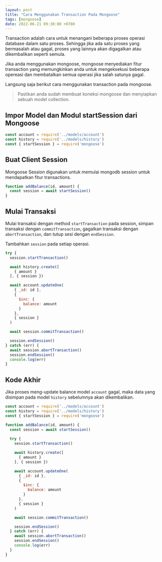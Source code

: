 ```yaml
---
layout: post
title: "Cara Menggunakan Transaction Pada Mongoose"
tags: [mongoose]
date: 2022-06-21 09:30:00 +0700
---
```


Transaction adalah cara untuk menangani beberapa proses operasi database dalam satu proses. Sehingga jika ada satu proses yang bermasalah atau gagal, proses yang lainnya akan digagalkan atau dikembalikan seperti semula.

Jika anda menggunakan mongoose, mongoose menyediakan fitur transaction yang memungkinkan anda untuk mengeksekusi beberapa opereasi dan membatalkan semua operasi jika salah satunya gagal.

Langsung saja berikut cara menggunakan transaction pada mongoose.

> Pastikan anda sudah membuat koneksi mongoose dan menyiapkan sebuah model collection.

## Impor Model dan Modul startSession dari Mongoose

```js
const account = require('../models/account')
const history = require('../models/history')
const { startSession } = require('mongoose')
```

## Buat Client Session

Mongoose Session digunakan untuk memulai mongodb session untuk mendapatkan fitur transactions.

```js
function addBalance(id, amount) {
  const session = await startSession()  
}
```

## Mulai Transaksi

Mulai transaksi dengan method `startTransaction` pada session, simpan transaksi dengan `commitTransaction`, gagalkan transaksi dengan `abortTransaction`, dan tutup sesi dengan `endSession`.

Tambahkan `session` pada setiap operasi.

```js 
try {
  session.startTransaction()

  await history.create([
    { amount }
  ], { session })

  await account.updateOne(
    { _id: id },
    {
      $inc: {
        balance: amount
      }
    },
    { session }
  )

  await session.commitTransaction()

  session.endSession()
} catch (err) {
  await session.abortTransaction()
  session.endSession()
  console.log(err)
}
```

## Kode Akhir

Jika proses meng-update balance model `account` gagal, maka data yang disimpan pada model `history` sebelumnya akan dikembalikan.

```js
const account = require('../models/account')
const history = require('../models/history')
const { startSession } = require('mongoose')

function addBalance(id, amount) {
  const session = await startSession()
  
  try {
    session.startTransaction()

    await history.create([
      { amount }
    ], { session })

    await account.updateOne(
      { _id: id },
      {
        $inc: {
          balance: amount
        }
      },
      { session }
    )

    await session.commitTransaction()

    session.endSession()
  } catch (err) {
    await session.abortTransaction()
    session.endSession()
    console.log(err)
  }
}
```